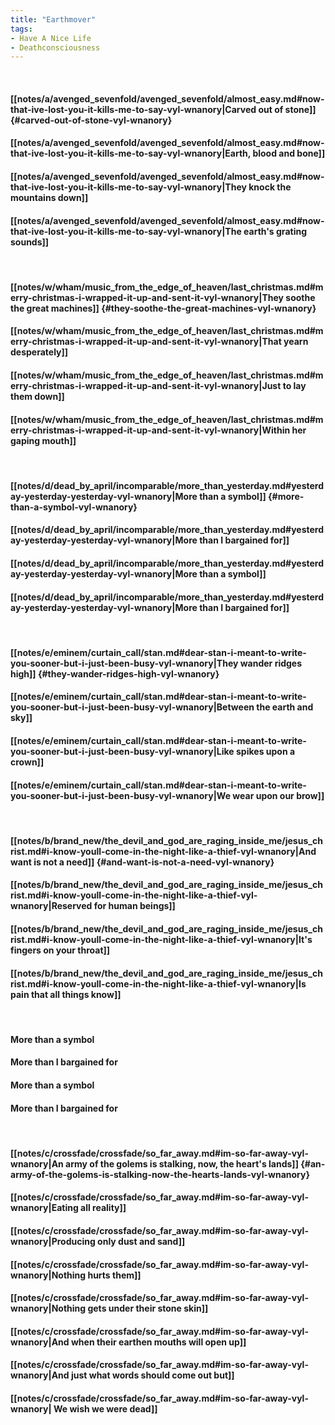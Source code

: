```yaml
---
title: "Earthmover"
tags:
- Have A Nice Life
- Deathconsciousness
---
```

&nbsp;
#### [[notes/a/avenged_sevenfold/avenged_sevenfold/almost_easy.md#now-that-ive-lost-you-it-kills-me-to-say-vyl-wnanory|Carved out of stone]] {#carved-out-of-stone-vyl-wnanory}
#### [[notes/a/avenged_sevenfold/avenged_sevenfold/almost_easy.md#now-that-ive-lost-you-it-kills-me-to-say-vyl-wnanory|Earth, blood and bone]]
#### [[notes/a/avenged_sevenfold/avenged_sevenfold/almost_easy.md#now-that-ive-lost-you-it-kills-me-to-say-vyl-wnanory|They knock the mountains down]]
#### [[notes/a/avenged_sevenfold/avenged_sevenfold/almost_easy.md#now-that-ive-lost-you-it-kills-me-to-say-vyl-wnanory|The earth's grating sounds]]
&nbsp;
#### [[notes/w/wham/music_from_the_edge_of_heaven/last_christmas.md#merry-christmas-i-wrapped-it-up-and-sent-it-vyl-wnanory|They soothe the great machines]] {#they-soothe-the-great-machines-vyl-wnanory}
#### [[notes/w/wham/music_from_the_edge_of_heaven/last_christmas.md#merry-christmas-i-wrapped-it-up-and-sent-it-vyl-wnanory|That yearn desperately]]
#### [[notes/w/wham/music_from_the_edge_of_heaven/last_christmas.md#merry-christmas-i-wrapped-it-up-and-sent-it-vyl-wnanory|Just to lay them down]]
#### [[notes/w/wham/music_from_the_edge_of_heaven/last_christmas.md#merry-christmas-i-wrapped-it-up-and-sent-it-vyl-wnanory|Within her gaping mouth]]
&nbsp;
#### [[notes/d/dead_by_april/incomparable/more_than_yesterday.md#yesterday-yesterday-yesterday-vyl-wnanory|More than a symbol]] {#more-than-a-symbol-vyl-wnanory}
#### [[notes/d/dead_by_april/incomparable/more_than_yesterday.md#yesterday-yesterday-yesterday-vyl-wnanory|More than I bargained for]]
#### [[notes/d/dead_by_april/incomparable/more_than_yesterday.md#yesterday-yesterday-yesterday-vyl-wnanory|More than a symbol]]
#### [[notes/d/dead_by_april/incomparable/more_than_yesterday.md#yesterday-yesterday-yesterday-vyl-wnanory|More than I bargained for]]
&nbsp;
#### [[notes/e/eminem/curtain_call/stan.md#dear-stan-i-meant-to-write-you-sooner-but-i-just-been-busy-vyl-wnanory|They wander ridges high]] {#they-wander-ridges-high-vyl-wnanory}
#### [[notes/e/eminem/curtain_call/stan.md#dear-stan-i-meant-to-write-you-sooner-but-i-just-been-busy-vyl-wnanory|Between the earth and sky]]
#### [[notes/e/eminem/curtain_call/stan.md#dear-stan-i-meant-to-write-you-sooner-but-i-just-been-busy-vyl-wnanory|Like spikes upon a crown]]
#### [[notes/e/eminem/curtain_call/stan.md#dear-stan-i-meant-to-write-you-sooner-but-i-just-been-busy-vyl-wnanory|We wear upon our brow]]
&nbsp;
#### [[notes/b/brand_new/the_devil_and_god_are_raging_inside_me/jesus_christ.md#i-know-youll-come-in-the-night-like-a-thief-vyl-wnanory|And want is not a need]] {#and-want-is-not-a-need-vyl-wnanory}
#### [[notes/b/brand_new/the_devil_and_god_are_raging_inside_me/jesus_christ.md#i-know-youll-come-in-the-night-like-a-thief-vyl-wnanory|Reserved for human beings]]
#### [[notes/b/brand_new/the_devil_and_god_are_raging_inside_me/jesus_christ.md#i-know-youll-come-in-the-night-like-a-thief-vyl-wnanory|It's fingers on your throat]]
#### [[notes/b/brand_new/the_devil_and_god_are_raging_inside_me/jesus_christ.md#i-know-youll-come-in-the-night-like-a-thief-vyl-wnanory|Is pain that all things know]]
&nbsp;
#### More than a symbol
#### More than I bargained for
#### More than a symbol
#### More than I bargained for
&nbsp;
#### [[notes/c/crossfade/crossfade/so_far_away.md#im-so-far-away-vyl-wnanory|An army of the golems is stalking, now, the heart's lands]] {#an-army-of-the-golems-is-stalking-now-the-hearts-lands-vyl-wnanory}
#### [[notes/c/crossfade/crossfade/so_far_away.md#im-so-far-away-vyl-wnanory|Eating all reality]]
#### [[notes/c/crossfade/crossfade/so_far_away.md#im-so-far-away-vyl-wnanory|Producing only dust and sand]]
#### [[notes/c/crossfade/crossfade/so_far_away.md#im-so-far-away-vyl-wnanory|Nothing hurts them]]
#### [[notes/c/crossfade/crossfade/so_far_away.md#im-so-far-away-vyl-wnanory|Nothing gets under their stone skin]]
#### [[notes/c/crossfade/crossfade/so_far_away.md#im-so-far-away-vyl-wnanory|And when their earthen mouths will open up]]
#### [[notes/c/crossfade/crossfade/so_far_away.md#im-so-far-away-vyl-wnanory|And just what words should come out but]]
#### [[notes/c/crossfade/crossfade/so_far_away.md#im-so-far-away-vyl-wnanory| We wish we were dead]]
